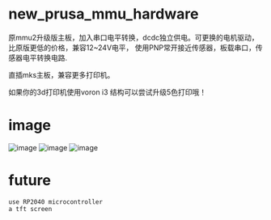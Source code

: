 # new_prusa_mmu_hardware

原mmu2升级版主板，加入串口电平转换，dcdc独立供电。可更换的电机驱动，比原版更低的价格，兼容12~24V电平，
使用PNP常开接近传感器，板载串口，传感器电平转换电路.

直插mks主板，兼容更多打印机。

如果你的3d打印机使用voron i3 结构可以尝试升级5色打印哦！
# image
![image](https://github.com/fBn0523/new_prusa_mmu_hardware/blob/main/images/board1.JPG)
![image](https://github.com/fBn0523/new_prusa_mmu_hardware/blob/main/images/board3.JPG)
![image](https://github.com/fBn0523/new_prusa_mmu_control_board/blob/main/images/img1.jpg)
# future
    use RP2040 microcontroller   
    a tft screen
